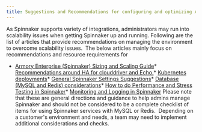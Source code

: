 ```yaml
---
title: Suggestions and Recommendations for configuring and optimizing Armory Spinnaker
---
```



As Spinnaker supports variety of integrations, administrators may run into scalability issues when getting Spinnaker up and running. Following are the list of articles that provide recommendations on managing the environment to overcome scalability issues. 
The below articles mainly focus on recommendations and resource requirements for
* [Armory Enterprise (Spinnaker) Sizing and Scaling Guide](https://support.armory.io/support?id=kb_article&sysparm_article=KB0010521)* [Recommendations around HA for clouddriver and Echo.](https://support.armory.io/support?id=kb_article&sysparm_article=KB0010327)* [Kubernetes deployments](https://support.armory.io/support?id=kb_article&sysparm_article=KB0010394)* [General Spinnaker Settings Suggestions](https://support.armory.io/support?id=kb_article&sysparm_article=KB0010329)* [Database (MySQL and Redis) considerations](https://support.armory.io/support?id=kb_article&sysparm_article=KB0010395)* [How to do Performance and Stress Testing in Spinnaker](https://support.armory.io/support?id=kb_article_view&sysparm_article=KB0010586)* [Monitoring and Logging in Spinnaker](https://support.armory.io/support?id=kb_article_view&sysparm_article=KB0010370)
Please note that these are general directions and guidance to help admins manage Spinnaker and should not be considered to be a complete checklist of items for using Spinnaker services with MySQL or Redis.  Depending on a customer's environment and needs, a team may need to implement additional considerations and checks.  
 

